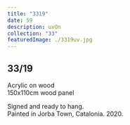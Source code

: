 ```yaml
---
title: "3319"
date: 59
description: uvOn
collection: "33"
featuredImage: ./3319uv.jpg
---
```


## 33/19

Acrylic on wood<br/>
150x110cm wood panel

Signed and ready to hang.<br/>
Painted in Jorba Town, Catalonia. 2020.